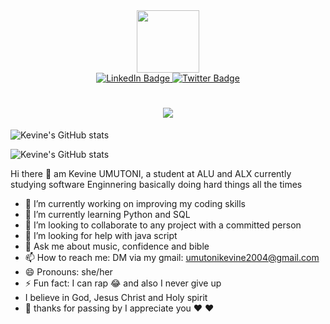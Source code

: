 <div id="header" align="center">
   <img src="https://i.giphy.com/media/v1.Y2lkPTc5MGI3NjExYmRsOHFoenJlZTYybDYwbGliZjU2eG1xMjhpeXViMnBxN3cyeHRlNSZlcD12MV9pbnRlcm5hbF9naWZfYnlfaWQmY3Q9cw/kF6XLAE5EUAT4Df94n/giphy.gif" width="100"/>
<div id="badges">
  <a href="https://www.linkedin.com/in/umutoni-kevine-aa9a29278/">
    <img src="https://img.shields.io/badge/LinkedIn-blue?style=for-the-badge&logo=linkedin&logoColor=white" alt="LinkedIn Badge"/>
  </a>
  <a href="https://x.com/UMUTONIKEVINE2">
    <img src="https://img.shields.io/badge/Twitter-blue?style=for-the-badge&logo=twitter&logoColor=white" alt="Twitter Badge"/>
  </a>
    <h1> <img src="https://komarev.com/ghpvc/?username=simplykevine" /></h1>
</div> 
</div>


![Kevine's GitHub stats](https://github-readme-stats.vercel.app/api?username=simplykevine&show_icons=true&theme=transparent)

![Kevine's GitHub stats](https://github-readme-stats.vercel.app/api/top-langs/?username=simplykevine&show_icons=true&theme=transparent)


Hi there 👋
am Kevine UMUTONI, a student at ALU and ALX 
currently studying software Enginnering basically doing hard things all the times

- 🔭 I’m currently working on improving my coding skills 
- 🌱 I’m currently learning Python and SQL
- 👯 I’m looking to collaborate to any project with a committed person 
- 🤔 I’m looking for help with java script 
- 💬 Ask me about music, confidence and bible
- 📫 How to reach me: DM via my gmail: umutonikevine2004@gmail.com 
- 😄 Pronouns: she/her
- ⚡ Fun fact: I can rap 😂 and also I never give up
- I believe in God, Jesus Christ and  Holy spirit 
- 🎈 thanks for passing by I appreciate you ♥ ♥ 
